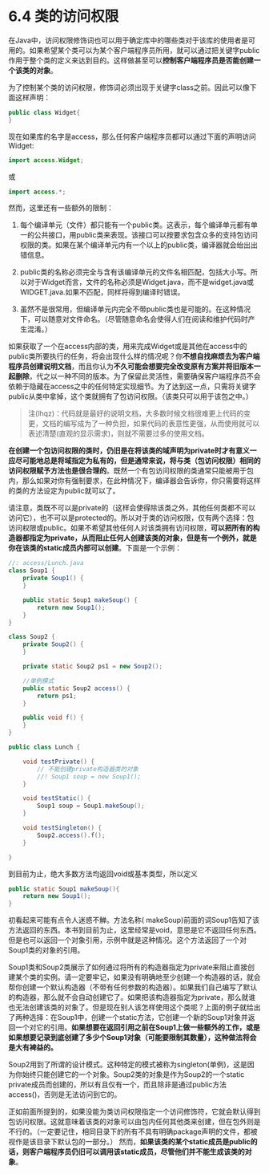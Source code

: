 # 6.4 类的访问权限
在Java中，访问权限修饰词也可以用于确定库中的哪些类对于该库的使用者是可用的。如果希望某个类可以为某个客户端程序员所用，就可以通过把关键字public作用于整个类的定义来达到目的。这样做甚至可以**控制客户端程序员是否能创建一个该类的对象**。

为了控制某个类的访问权限，修饰词必须出现于关键字class之前。因此可以像下面这样声明：

```java
public class Widget{
}
```
现在如果库的名字是access，那么任何客户端程序员都可以通过下面的声明访问Widget:
```java
import access.Widget;
```
或
```java
import access.*;
```
然而，这里还有一些额外的限制：

1. 每个编译单元（文件）都只能有一个public类。这表示，每个编译单元都有单一的公共接口，用public类来表现。该接口可以按要求包含众多的支持包访问权限的类。如果在某个编译单元内有一个以上的public类，编译器就会绐出出错信息。

2. public类的名称必须完全与含有该编译单元的文件名相匹配，包括大小写。所以对于Widget而言，文件的名称必须是Widget.java，而不是widget.java或WIDGET.java.如果不匹配，同样将得到编译时错误。

3. 虽然不是很常用，但编译单元内完全不带public类也是可能的。在这种情况下，可以随意对文件命名。（尽管随意命名会使得人们在阅读和维护代码时产生混淆。）

如果获取了一个在access内部的类，用来完成Widget或是其他在access中的public类所要执行的任务，将会出现什么样的情况呢？你**不想自找麻烦去为客户端程序员创建说明文档**，而且你认为**不久可能会想要完全改变原有方案并将旧版本一起删除**，代之以一种不同的版本。为了保留此灵活性，需要确保客户端程序员不会依赖于隐藏在access之中的任何特定实现细节。为了达到这一点，只需将关键字public从类中拿掉，这个类就拥有了包访问权限。（该类只可以用于该包之中。）

> 注(lhqz)：代码就是最好的说明文档，大多数时候文档很难更上代码的变更，文档的编写成为了一种负担，如果代码的表意性更强，从而使用就可以表述清楚(直观的显示需求)，则就不需要过多的使用文档。

**在创建一个包访问权限的类时，仍旧是在将该类的域声明为private时才有意义一应尽可能地总是将域指定为私有的，但是通常来说，将与类（包访问权限）相同的访问权限赋予方法也是很合理的**。既然一个有包访问权限的类通常只能被用于包内，那么如果对你有强制要求，在此种情况下，编译器会告诉你，你只需要将这样的类的方法设定为public就可以了。

请注意，类既不可以是private的（这样会使得除该类之外，其他任何类都不可以访问它），也不可以是protected的。所以对于类的访问权限，仅有两个选择：包访问权限或public。如果不希望其他任何人对该类拥有访问权限，**可以把所有的构造器都指定为private，从而阻止任何人创建该类的对象，但是有一个例外，就是你在该类的static成员内部可以创建**。下面是一个示例：

```java
//: access/Lunch.java
class Soup1 {
    private Soup1() {
    }

    public static Soup1 makeSoup() {
        return new Soup1();
    }
}

class Soup2 {
    private Soup2() {
    }

    private static Soup2 ps1 = new Soup2();

    //单例模式
    public static Soup2 access() {
        return ps1;
    }

    public void f() {
    }
}

public class Lunch {

    void testPrivate() {
        // 不能创建private构造器类的对象
        //! Soup1 soup = new Soup1();
    }

    void testStatic() {
        Soup1 soup = Soup1.makeSoup();
    }

    void testSingleton() {
        Soup2.access().f();
    }

}
```
到目前为止，绝大多数方法均返回void或基本类型，所以定义
```java
public static Soup1 makeSoup(){
    return new Soup1();
}
```
初看起来可能有点令人迷惑不觯。方法名称( makeSoup)前面的词Soup1告知了该方法返回的东西。本书到目前为止，这里经常是void，意思是它不返回任何东西。但是也可以返回一个对象引用，示例中就是这种情况。这个方法返回了一个对Soup1类的对象的引用。

Soup1类和Soup2类展示了如何通过将所有的构造器指定为private来阻止直接创建某个类的实例。请一定要牢记，如果没有明确地至少创建一个构造器的话，就会帮你创建一个默认构造器（不带有任何参数的构造器）。如果我们自己编写了默认的构造器，那么就不会自动创建它了。如果把该构造器指定为private，那么就谁也无法创建该类的对象了。但是现在别人该怎样使用这个类呢？上面的例子就给出了两种选择：在Soup1中，创建一个static方法，它创建一个新的Soup1对象并返回一个对它的引用。**如果想要在返回引用之前在Soup1上做一些额外的工作，或是如果想要记录到底创建了多少个Soup1对象（可能要限制其数量），这种做法将会是大有裨益的。**

Soup2用到了所谓的设计模式。这种特定的模式被称为singleton(单例)，这是因为你始终只能创建它的一个对象。Soup2类的对象是作为Soup2的一个static private成员而创建的，所以有且仅有一个，而且除非是通过public方法access()，否则是无法访问到它的。

正如前面所提到的，如果没能为类访问权限指定一个访问修饰符，它就会默认得到包访问权限。这就意味着该类的对象可以由包内任何其他类来创建，但在包外则是不行的。（一定要记住，相同目录下的所有不具有明确package声明的文件，都被视作是该目录下默认包的一部分。） 然而，**如果该类的某个static成员是public的话，则客户端程序员仍旧可以调用该static成员，尽管他们并不能生成该类的对象**。
